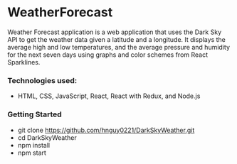 # WeatherForecast

Weather Forecast application is a web application that uses the Dark Sky API to get the weather data given a latitude and a longitude. It displays the average high and low temperatures, and the average pressure and humidity for the next seven days using graphs and color schemes from React Sparklines.

### Technologies used:
* HTML, CSS, JavaScript, React, React with Redux, and Node.js

### Getting Started
* git clone https://github.com/hnguy0221/DarkSkyWeather.git
* cd DarkSkyWeather
* npm install
* npm start
